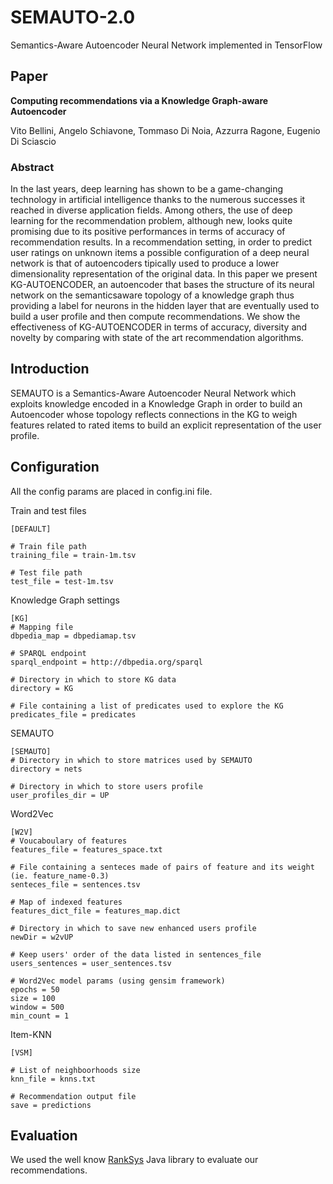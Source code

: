 # SEMAUTO-2.0
Semantics-Aware Autoencoder Neural Network implemented in TensorFlow

## Paper
**Computing recommendations via a Knowledge Graph-aware Autoencoder**

Vito Bellini, Angelo Schiavone, Tommaso Di Noia, Azzurra Ragone, Eugenio Di Sciascio

### Abstract
In the last years, deep learning has shown to be a game-changing technology in artificial intelligence thanks to the numerous successes it reached in diverse application fields. Among others, the use of deep learning for the recommendation problem, although new, looks quite promising due to its positive performances in terms of accuracy of recommendation results. In a
recommendation setting, in order to predict user ratings on unknown items a possible configuration of a deep neural network is that of autoencoders tipically used to produce a lower dimensionality representation of the original
data. In this paper we present KG-AUTOENCODER, an autoencoder that bases the structure of its neural network on the semanticsaware topology of a knowledge graph thus providing a label for neurons in the hidden layer that are
eventually used to build a user profile and then compute recommendations. We show the effectiveness of KG-AUTOENCODER in terms of accuracy, diversity and novelty by comparing with state of the art recommendation algorithms.

## Introduction

SEMAUTO is a Semantics-Aware Autoencoder Neural Network which exploits knowledge encoded in a Knowledge Graph in order to build an Autoencoder whose topology reflects connections in the KG to weigh features related to rated items to build an explicit representation of the user profile.

## Configuration

All the config params are placed in config.ini file.

Train and test files
```
[DEFAULT]

# Train file path
training_file = train-1m.tsv

# Test file path
test_file = test-1m.tsv
```

Knowledge Graph settings
```
[KG]
# Mapping file
dbpedia_map = dbpediamap.tsv

# SPARQL endpoint
sparql_endpoint = http://dbpedia.org/sparql

# Directory in which to store KG data
directory = KG

# File containing a list of predicates used to explore the KG
predicates_file = predicates
```

SEMAUTO
```
[SEMAUTO]
# Directory in which to store matrices used by SEMAUTO
directory = nets

# Directory in which to store users profile
user_profiles_dir = UP
```

Word2Vec
```
[W2V]
# Voucaboulary of features
features_file = features_space.txt

# File containing a senteces made of pairs of feature and its weight (ie. feature_name-0.3)
senteces_file = sentences.tsv

# Map of indexed features
features_dict_file = features_map.dict

# Directory in which to save new enhanced users profile
newDir = w2vUP

# Keep users' order of the data listed in sentences_file
users_sentences = user_sentences.tsv

# Word2Vec model params (using gensim framework)
epochs = 50
size = 100
window = 500
min_count = 1
```

Item-KNN
```
[VSM]

# List of neighboorhoods size
knn_file = knns.txt

# Recommendation output file
save = predictions
```

## Evaluation

We used the well know [RankSys](https://github.com/RankSys/RankSys) Java library to evaluate our recommendations.
